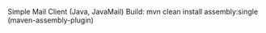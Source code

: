 Simple Mail Client (Java, JavaMail)
Build: mvn clean install assembly:single (maven-assembly-plugin)
